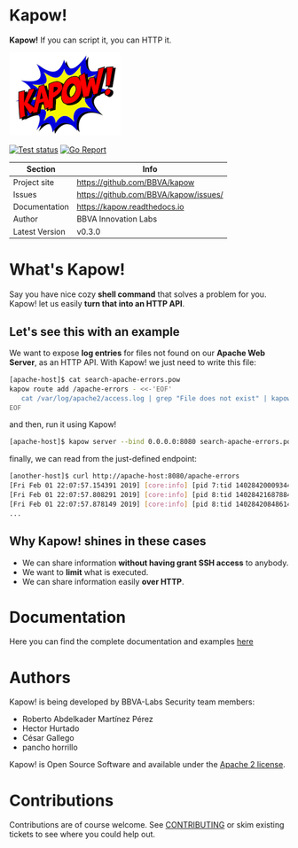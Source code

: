 Kapow!
======

**Kapow!** If you can script it, you can HTTP it.

![Kapow! Logo](https://raw.githubusercontent.com/BBVA/kapow/master/docs/source/_static/logo-200px.png)

[![Test status](https://circleci.com/gh/BBVA/kapow/tree/master.svg?style=svg)](https://circleci.com/gh/BBVA/kapow/tree/master)
[![Go Report](https://goreportcard.com/badge/github.com/bbva/kapow)](https://goreportcard.com/report/github.com/bbva/kapow)

|Section         | Info                                           |
|----------------|------------------------------------------------|
|Project site    | https://github.com/BBVA/kapow                  |
|Issues          | https://github.com/BBVA/kapow/issues/          |
|Documentation   | https://kapow.readthedocs.io                   |
|Author          | BBVA Innovation Labs                           |
|Latest Version  | v0.3.0                                         |


# What's Kapow!

Say you have nice cozy **shell command** that solves a problem for you. Kapow! let us easily **turn that into an HTTP API**. 

## Let's see this with an example

We want to expose **log entries** for files not found on our **Apache Web Server**, as an HTTP API. With Kapow! we just need to write this file: 

```bash
[apache-host]$ cat search-apache-errors.pow
kapow route add /apache-errors - <<-'EOF'
   cat /var/log/apache2/access.log | grep "File does not exist" | kapow set /response/body
EOF
```
    
and then, run it using Kapow!

```bash
[apache-host]$ kapow server --bind 0.0.0.0:8080 search-apache-errors.pow
```

finally, we can read from the just-defined endpoint:

```bash
[another-host]$ curl http://apache-host:8080/apache-errors
[Fri Feb 01 22:07:57.154391 2019] [core:info] [pid 7:tid 140284200093440] [client 172.17.0.1:50756] AH00128: File does not exist: /usr/var/www/mysite/favicon.ico
[Fri Feb 01 22:07:57.808291 2019] [core:info] [pid 8:tid 140284216878848] [client 172.17.0.1:50758] AH00128: File does not exist: /usr/var/www/mysite/favicon.ico
[Fri Feb 01 22:07:57.878149 2019] [core:info] [pid 8:tid 140284208486144] [client 172.17.0.1:50758] AH00128: File does not exist: /usr/var/www/mysite/favicon.ico
...
```

## Why Kapow! shines in these cases

- We can share information **without having grant SSH access** to anybody.
- We want to **limit** what is executed.
- We can share information easily **over HTTP**. 

# Documentation

Here you can find the complete documentation and examples [here](https://kapow.readthedocs.io)

# Authors

Kapow! is being developed by BBVA-Labs Security team members:

- Roberto Abdelkader Martínez Pérez
- Hector Hurtado
- César Gallego
- pancho horrillo

Kapow! is Open Source Software and available under the [Apache 2 license](https://raw.githubusercontent.com/BBVA/kapow/master/LICENSE).

# Contributions

Contributions are of course welcome. See [CONTRIBUTING](https://raw.githubusercontent.com/BBVA/kapow/blob/master/CONTRIBUTING.rst) or skim existing tickets to see where you could help out.
